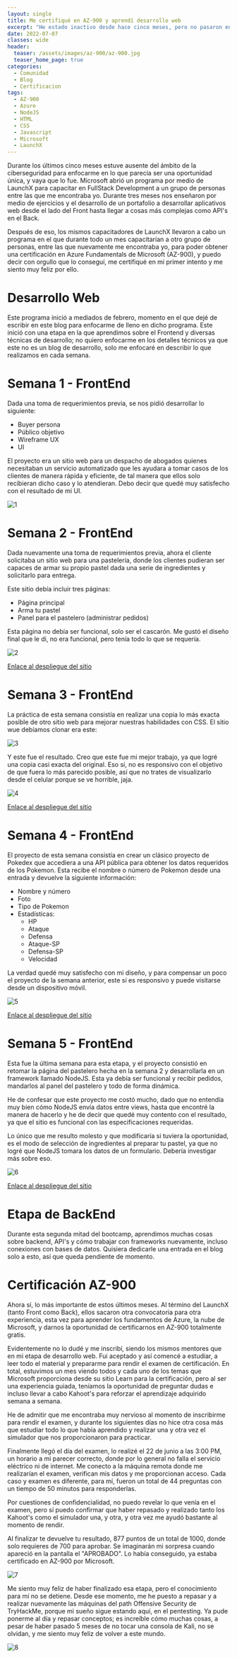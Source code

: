 ```yaml
---
layout: single
title: Me certifiqué en AZ-900 y aprendí desarrollo web
excerpt: "He estado inactivo desde hace cinco meses, pero no pasaron en balde. Durante este tiempo aprendí desarrollo web y me certifiqué en AZ-900"
date: 2022-07-07
classes: wide
header:
  teaser: /assets/images/az-900/az-900.jpg
  teaser_home_page: true
categories:
  - Comunidad
  - Blog
  - Certificacion
tags:
  - AZ-900
  - Azure
  - NodeJS
  - HTML
  - CSS
  - Javascript
  - Microsoft
  - LaunchX
---
```


Durante los últimos cinco meses estuve ausente del ámbito de la ciberseguridad para enfocarme en lo que parecía ser una oportunidad única, y vaya que lo fue. Microsoft abrió un programa por medio de LaunchX para capacitar en FullStack Development a un grupo de personas entre las que me encontraba yo. Durante tres meses nos enseñaron por medio de ejercicios y el desarrollo de un portafolio a desarrollar aplicativos web desde el lado del Front hasta llegar a cosas más complejas como API's en el Back. 

Después de eso, los mismos capacitadores de LaunchX llevaron a cabo un programa en el que durante todo un mes capacitarían a otro grupo de personas, entre las que nuevamente me encontraba yo, para poder obtener una certificación en Azure Fundamentals de Microsoft (AZ-900), y puedo decir con orgullo que lo conseguí, me certifiqué en mi primer intento y me siento muy feliz por ello.

# Desarrollo Web
Este programa inició a mediados de febrero, momento en el que dejé de escribir en este blog para enfocarme de lleno en dicho programa. Este inició con una etapa en la que aprendimos sobre el Frontend y diversas técnicas de desarrollo; no quiero enfocarme en los detalles técnicos ya que este no es un blog de desarrollo, solo me enfocaré en describir lo que realizamos en cada semana.

# Semana 1 - FrontEnd
Dada una toma de requerimientos previa, se nos pidió desarrollar lo siguiente:
- Buyer persona
- Público objetivo
- Wireframe UX
- UI

El proyecto era un sitio web para un despacho de abogados quienes necesitaban un servicio automatizado que les ayudara a tomar casos de los clientes de manera rápida y eficiente, de tal manera que ellos solo recibieran dicho caso y lo atendieran. Debo decir que quedé muy satisfecho con el resultado de mi UI.

![1]

# Semana 2 - FrontEnd
Dada nuevamente una toma de requerimientos previa, ahora el cliente solicitaba un sitio web para una pastelería, donde los clientes pudieran ser capaces de armar su propio pastel dada una serie de ingredientes y solicitarlo para entrega.

Este sitio debía incluir tres páginas:
- Página principal
- Arma tu pastel
- Panel para el pastelero (administrar pedidos)

Esta página no debía ser funcional, solo ser el cascarón. Me gustó el diseño final que le di, no era funcional, pero tenía todo lo que se requería.

![2]

[Enlace al despliegue del sitio](https://pasteleriamars.000webhostapp.com/)

# Semana 3 - FrontEnd
La práctica de esta semana consistía en realizar una copia lo más exacta posible de otro sitio web para mejorar nuestras habilidades con CSS. El sitio wue debíamos clonar era este:

![3]

Y este fue el resultado. Creo que este fue mi mejor trabajo, ya que logré una copia casi exacta del original. Eso sí, no es responsivo con el objetivo de que fuera lo más parecido posible, así que no trates de visualizarlo desde el celular porque se ve horrible, jaja.

![4]

[Enlace al despliegue del sitio](https://blu3ming.github.io/FrontEnd-Mission-Semana-3/)

# Semana 4 - FrontEnd
El proyecto de esta semana consistía en crear un clásico proyecto de Pokedex que accediera a una API pública para obtener los datos requeridos de los Pokemon. Esta recibe el nombre o número de Pokemon desde una entrada y devuelve la siguiente información:

- Nombre y número
- Foto
- Tipo de Pokemon
- Estadísticas:
  - HP
  - Ataque
  - Defensa
  - Ataque-SP
  - Defensa-SP
  - Velocidad

La verdad quedé muy satisfecho con mi diseño, y para compensar un poco el proyecto de la semana anterior, este sí es responsivo y puede visitarse desde un dispositivo móvil.

![5]

[Enlace al despliegue del sitio](https://blu3ming.github.io/FrontEnd-Mission-Semana-4/)

# Semana 5 - FrontEnd
Esta fue la última semana para esta etapa, y el proyecto consistió en retomar la página del pastelero hecha en la semana 2 y desarrollarla en un framework llamado NodeJS. Esta ya debía ser funcional y recibir pedidos, mandarlos al panel del pastelero y todo de forma dinámica.

He de confesar que este proyecto me costó mucho, dado que no entendía muy bien cómo NodeJS envía datos entre views, hasta que encontré la manera de hacerlo y he de decir que quedé muy contento con el resultado, ya que el sitio es funcional con las especificaciones requeridas.

Lo único que me resulto molesto y que modificaría si tuviera la oportunidad, es el modo de selección de ingredientes al preparar tu pastel, ya que no logré que NodeJS tomara los datos de un formulario. Debería investigar más sobre eso.

![6]

[Enlace al despliegue del sitio](https://blu3ming.github.io/FrontEnd-Mission-Semana-5/#/)

# Etapa de BackEnd
Durante esta segunda mitad del bootcamp, aprendimos muchas cosas sobre backend, API's y cómo trabajar con frameworks nuevamente, incluso conexiones con bases de datos. Quisiera dedicarle una entrada en el blog solo a esto, así que queda pendiente de momento.

# Certificación AZ-900
Ahora sí, lo más importante de estos últimos meses. Al término del LaunchX (tanto Front como Back), ellos sacaron otra convocatoria para otra experiencia, esta vez para aprender los fundamentos de Azure, la nube de Microsoft, y darnos la oportunidad de certificarnos en AZ-900 totalmente gratis.

Evidentemente no lo dudé y me inscribí, siendo los mismos mentores que en mi etapa de desarrollo web. Fui aceptado y así comencé a estudiar, a leer todo el material y prepararme para rendir el examen de certificación. En total, estuvimos un mes viendo todos y cada uno de los temas que Microsoft proporciona desde su sitio Learn para la certificación, pero al ser una experiencia guiada, teníamos la oportunidad de preguntar dudas e incluso llevar a cabo Kahoot's para reforzar el aprendizaje adquirido semana a semana.

He de admitir que me encontraba muy nervioso al momento de inscribirme para rendir el examen, y durante los siguientes días no hice otra cosa más que estudiar todo lo que había aprendido y realizar una y otra vez el simulador que nos proporcionaron para practicar.

Finalmente llegó el día del examen, lo realizé el 22 de junio a las 3:00 PM, un horario a mi parecer correcto, donde por lo general no falla el servicio eléctrico ni de internet. Me conecto a la máquina remota donde me realizarían el examen, verifican mis datos y me proporcionan acceso. Cada caso y examen es diferente, para mí, fueron un total de 44 preguntas con un tiempo de 50 minutos para responderlas.

Por cuestiones de confidencialidad, no puedo revelar lo que venía en el examen, pero sí puedo confirmar que haber repasado y realizado tanto los Kahoot's como el simulador una, y otra, y otra vez me ayudó bastante al momento de rendir.

Al finalizar te devuelve tu resultado, 877 puntos de un total de 1000, donde solo requieres de 700 para aprobar. Se imaginarán mi sorpresa cuando apareció en la pantalla el "APROBADO". Lo había conseguido, ya estaba certificado en AZ-900 por Microsoft.

![7]

Me siento muy feliz de haber finalizado esa etapa, pero el conocimiento para mí no se detiene. Desde ese momento, me he puesto a repasar y a realizar nuevamente las máquinas del path Offensive Security de TryHackMe, porque mi sueño sigue estando aquí, en el pentesting. Ya pude ponerme al día y repasar conceptos; es increíble cómo muchas cosas, a pesar de haber pasado 5 meses de no tocar una consola de Kali, no se olvidan, y me siento muy feliz de volver a este mundo.

![8]

[1]:/assets/images/az-900/ui.png
[2]:/assets/images/az-900/panel.png
[3]:/assets/images/az-900/sitio_original.png
[4]:/assets/images/az-900/clon_sitio.png
[5]:/assets/images/az-900/pokedex.png
[6]:/assets/images/az-900/formulario.png
[7]:/assets/images/az-900/calificacion.jpeg
[8]:/assets/images/az-900/certificado.png